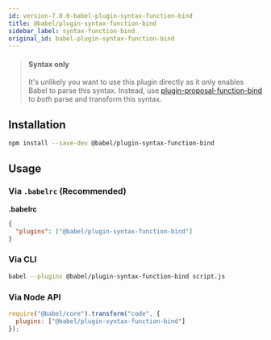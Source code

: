```yaml
---
id: version-7.0.0-babel-plugin-syntax-function-bind
title: @babel/plugin-syntax-function-bind
sidebar_label: syntax-function-bind
original_id: babel-plugin-syntax-function-bind
---
```


> #### Syntax only
>
> It's unlikely you want to use this plugin directly as it only enables Babel to parse this syntax. Instead, use [plugin-proposal-function-bind](plugin-proposal-function-bind.md) to _both_ parse and transform this syntax.

## Installation

```sh
npm install --save-dev @babel/plugin-syntax-function-bind
```

## Usage

### Via `.babelrc` (Recommended)

**.babelrc**

```json
{
  "plugins": ["@babel/plugin-syntax-function-bind"]
}
```

### Via CLI

```sh
babel --plugins @babel/plugin-syntax-function-bind script.js
```

### Via Node API

```javascript
require("@babel/core").transform("code", {
  plugins: ["@babel/plugin-syntax-function-bind"]
});
```

